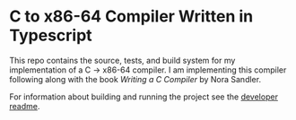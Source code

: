 # C to x86-64 Compiler Written in Typescript

This repo contains the source, tests, and build system for my implementation of a C -> x86-64 compiler. I am implementing this compiler following along with the book _Writing a C Compiler_ by Nora Sandler.

For information about building and running the project see the [developer readme](./docs/DEVELOPER.md).
